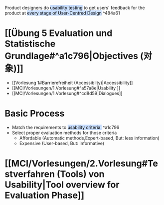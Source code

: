 Product designers do <mark style="background: #ADCCFFA6;">usability testing</mark> to get users' feedback for the product at <mark style="background: #ADCCFFA6;">every stage of User-Centred Design</mark> ^484a61


# [[Übung 5 Evaluation und Statistische Grundlage#^a1c796|Objectives (对象)]]

- [[Vorlesung 1#Barrierefreiheit (Accessiblity)|Accessibility]]
- [[MCI/Vorlesungen/1.Vorlesung#^a57a8e|Usability ]]
- [[MCI/Vorlesungen/1.Vorlesung#^cd8d59|Dialogues]]

# Basic Process

- Match the requirements to <mark style="background: #ADCCFFA6;">usability criteria.</mark> ^a1c796
- Select proper evaluation methods for those criteria
	- Affordable (Automatic methods,Expert-based, But: less information)
	- Expensive (User-based, But: informative)


# [[MCI/Vorlesungen/2.Vorlesung#Testverfahren (Tools) von Usability|Tool overview for Evaluation Phase]]